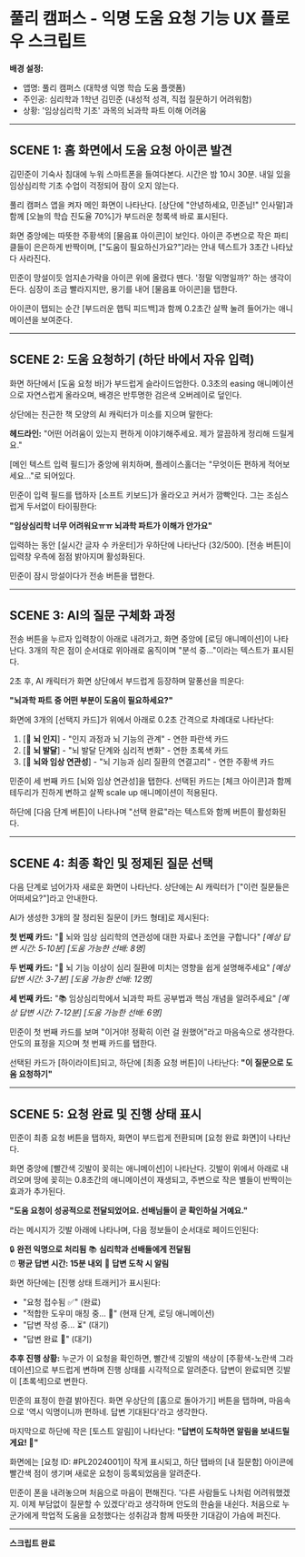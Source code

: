 # 풀리 캠퍼스 - 익명 도움 요청 기능 UX 플로우 스크립트

**배경 설정:**
- 앱명: 풀리 캠퍼스 (대학생 익명 학습 도움 플랫폼)
- 주인공: 심리학과 1학년 김민준 (내성적 성격, 직접 질문하기 어려워함)
- 상황: '임상심리학 기초' 과목의 뇌과학 파트 이해 어려움

---

## SCENE 1: 홈 화면에서 도움 요청 아이콘 발견

김민준이 기숙사 침대에 누워 스마트폰을 들여다본다. 시간은 밤 10시 30분. 내일 있을 임상심리학 기초 수업이 걱정되어 잠이 오지 않는다.

풀리 캠퍼스 앱을 켜자 메인 화면이 나타난다. [상단에 "안녕하세요, 민준님!" 인사말]과 함께 [오늘의 학습 진도율 70%]가 부드러운 청록색 바로 표시된다.

화면 중앙에는 따뜻한 주황색의 [물음표 아이콘]이 보인다. 아이콘 주변으로 작은 파티클들이 은은하게 반짝이며, ["도움이 필요하신가요?"]라는 안내 텍스트가 3초간 나타났다 사라진다.

민준이 망설이듯 엄지손가락을 아이콘 위에 올렸다 뗀다. '정말 익명일까?' 하는 생각이 든다. 심장이 조금 빨라지지만, 용기를 내어 [물음표 아이콘]을 탭한다.

아이콘이 탭되는 순간 [부드러운 햅틱 피드백]과 함께 0.2초간 살짝 눌려 들어가는 애니메이션을 보여준다.

---

## SCENE 2: 도움 요청하기 (하단 바에서 자유 입력)

화면 하단에서 [도움 요청 바]가 부드럽게 슬라이드업한다. 0.3초의 easing 애니메이션으로 자연스럽게 올라오며, 배경은 반투명한 검은색 오버레이로 덮인다.

상단에는 친근한 책 모양의 AI 캐릭터가 미소를 지으며 말한다:

**헤드라인:** "어떤 어려움이 있는지 편하게 이야기해주세요. 제가 깔끔하게 정리해 드릴게요."

[메인 텍스트 입력 필드]가 중앙에 위치하며, 플레이스홀더는 "무엇이든 편하게 적어보세요..."로 되어있다.

민준이 입력 필드를 탭하자 [소프트 키보드]가 올라오고 커서가 깜빡인다. 그는 조심스럽게 두서없이 타이핑한다:

**"임상심리학 너무 어려워요ㅠㅠ 뇌과학 파트가 이해가 안가요"**

입력하는 동안 [실시간 글자 수 카운터]가 우하단에 나타난다 (32/500). [전송 버튼]이 입력창 우측에 점점 밝아지며 활성화된다.

민준이 잠시 망설이다가 전송 버튼을 탭한다.

---

## SCENE 3: AI의 질문 구체화 과정

전송 버튼을 누르자 입력창이 아래로 내려가고, 화면 중앙에 [로딩 애니메이션]이 나타난다. 3개의 작은 점이 순서대로 위아래로 움직이며 "분석 중..."이라는 텍스트가 표시된다.

2초 후, AI 캐릭터가 화면 상단에서 부드럽게 등장하며 말풍선을 띄운다:

**"뇌과학 파트 중 어떤 부분이 도움이 필요하세요?"**

화면에 3개의 [선택지 카드]가 위에서 아래로 0.2초 간격으로 차례대로 나타난다:

1. [🧠 **뇌 인지**] - "인지 과정과 뇌 기능의 관계" - 연한 파란색 카드
2. [🌱 **뇌 발달**] - "뇌 발달 단계와 심리적 변화" - 연한 초록색 카드  
3. [🔗 **뇌와 임상 연관성**] - "뇌 기능과 심리 질환의 연결고리" - 연한 주황색 카드

민준이 세 번째 카드 [뇌와 임상 연관성]을 탭한다. 선택된 카드는 [체크 아이콘]과 함께 테두리가 진하게 변하고 살짝 scale up 애니메이션이 적용된다.

하단에 [다음 단계 버튼]이 나타나며 "선택 완료"라는 텍스트와 함께 버튼이 활성화된다.

---

## SCENE 4: 최종 확인 및 정제된 질문 선택

다음 단계로 넘어가자 새로운 화면이 나타난다. 상단에는 AI 캐릭터가 ["이런 질문들은 어떠세요?"]라고 안내한다.

AI가 생성한 3개의 잘 정리된 질문이 [카드 형태]로 제시된다:

**첫 번째 카드:**
"🧠 뇌와 임상 심리학의 연관성에 대한 자료나 조언을 구합니다"
*[예상 답변 시간: 5-10분] [도움 가능한 선배: 8명]*

**두 번째 카드:**
"🔬 뇌 기능 이상이 심리 질환에 미치는 영향을 쉽게 설명해주세요"
*[예상 답변 시간: 3-7분] [도움 가능한 선배: 12명]*

**세 번째 카드:**
"📚 임상심리학에서 뇌과학 파트 공부법과 핵심 개념을 알려주세요"
*[예상 답변 시간: 7-12분] [도움 가능한 선배: 6명]*

민준이 첫 번째 카드를 보며 "이거야! 정확히 이런 걸 원했어"라고 마음속으로 생각한다. 안도의 표정을 지으며 첫 번째 카드를 탭한다.

선택된 카드가 [하이라이트]되고, 하단에 [최종 요청 버튼]이 나타난다: **"이 질문으로 도움 요청하기"**

---

## SCENE 5: 요청 완료 및 진행 상태 표시

민준이 최종 요청 버튼을 탭하자, 화면이 부드럽게 전환되며 [요청 완료 화면]이 나타난다.

화면 중앙에 [빨간색 깃발이 꽂히는 애니메이션]이 나타난다. 깃발이 위에서 아래로 내려오며 땅에 꽂히는 0.8초간의 애니메이션이 재생되고, 주변으로 작은 별들이 반짝이는 효과가 추가된다.

**"도움 요청이 성공적으로 전달되었어요. 선배님들이 곧 확인하실 거예요."**

라는 메시지가 깃발 아래에 나타나며, 다음 정보들이 순서대로 페이드인된다:

🔒 **완전 익명으로 처리됨**
📚 **심리학과 선배들에게 전달됨**  
⏰ **평균 답변 시간: 15분 내외**
🔔 **답변 도착 시 알림**

화면 하단에는 [진행 상태 트래커]가 표시된다:
- "요청 접수됨 ✅" (완료)
- "적합한 도우미 매칭 중... 🔄" (현재 단계, 로딩 애니메이션)
- "답변 작성 중... ⏳" (대기)
- "답변 완료 💬" (대기)

**추후 진행 상황:**
누군가 이 요청을 확인하면, 빨간색 깃발의 색상이 [주황색-노란색 그라데이션]으로 부드럽게 변하며 진행 상태를 시각적으로 알려준다. 답변이 완료되면 깃발이 [초록색]으로 변한다.

민준의 표정이 한결 밝아진다. 화면 우상단의 [홈으로 돌아가기] 버튼을 탭하며, 마음속으로 '역시 익명이니까 편하네. 답변 기대된다'라고 생각한다.

마지막으로 하단에 작은 [토스트 알림]이 나타난다: **"답변이 도착하면 알림을 보내드릴게요! 📱"**

화면에는 [요청 ID: #PL2024001]이 작게 표시되고, 하단 탭바의 [내 질문함] 아이콘에 빨간색 점이 생기며 새로운 요청이 등록되었음을 알려준다.

민준이 폰을 내려놓으며 처음으로 마음이 편해진다. '다른 사람들도 나처럼 어려워했겠지. 이제 부담없이 질문할 수 있겠다'라고 생각하며 안도의 한숨을 내쉰다. 처음으로 누군가에게 학업적 도움을 요청했다는 성취감과 함께 따뜻한 기대감이 가슴에 퍼진다.

---

**스크립트 완료**